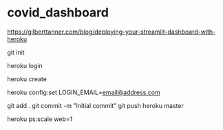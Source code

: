 # covid_dashboard

https://gilberttanner.com/blog/deploying-your-streamlit-dashboard-with-heroku

git init

heroku login

heroku create

heroku config:set LOGIN_EMAIL=email@address.com

git add .
git commit -m "Initial commit"
git push heroku master

heroku ps:scale web=1